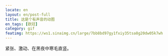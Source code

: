 ```yaml
---
locate: en
layout: en/post-full
title: 这是个有声音的动图
en_tags: [欧冠]
category: gif
featimg: https://ws1.sinaimg.cn/large/7bb8bd97gy1fxiy35tsa8g20dw05k7wh.gif
---
```


紧张、激动、在黑夜中寒毛直竖。
